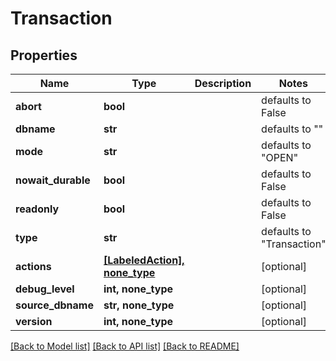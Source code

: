 # Transaction

## Properties
Name | Type | Description | Notes
------------ | ------------- | ------------- | -------------
**abort** | **bool** |  | defaults to False
**dbname** | **str** |  | defaults to ""
**mode** | **str** |  | defaults to "OPEN"
**nowait_durable** | **bool** |  | defaults to False
**readonly** | **bool** |  | defaults to False
**type** | **str** |  | defaults to "Transaction"
**actions** | [**[LabeledAction], none_type**](LabeledAction.md) |  | [optional] 
**debug_level** | **int, none_type** |  | [optional] 
**source_dbname** | **str, none_type** |  | [optional] 
**version** | **int, none_type** |  | [optional] 

[[Back to Model list]](../README.md#documentation-for-models) [[Back to API list]](../README.md#documentation-for-api-endpoints) [[Back to README]](../README.md)


